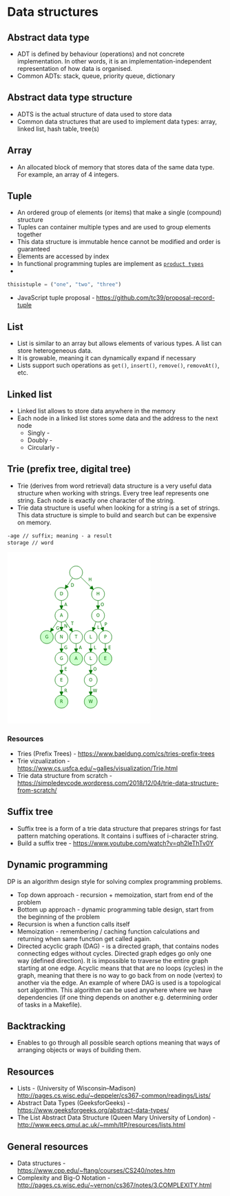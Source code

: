 # Data structures

## Abstract data type

- ADT is defined by behaviour (operations) and not concrete implementation. In other words, it is an implementation-independent representation of how data is organised.
- Common ADTs: stack, queue, priority queue, dictionary

## Abstract data type structure

- ADTS is the actual structure of data used to store data
- Common data structures that are used to implement data types: array, linked list, hash table, tree(s)

## Array

- An allocated block of memory that stores data of the same data type. For example, an array of 4 integers.

## Tuple

- An ordered group of elements (or items) that make a single (compound) structure
- Tuples can container multiple types and are used to group elements together
- This data structure is immutable hence cannot be modified and order is guaranteed
- Elements are accessed by index
- In functional programming tuples are implement as [`product types`](/notes/programming-languages.md#product-types)
-

```python
thisistuple = ("one", "two", "three")
```
- JavaScript tuple proposal - https://github.com/tc39/proposal-record-tuple



## List

- List is similar to an array but allows elements of various types. A list can store heterogeneous data.
- It is growable, meaning it can dynamically expand if necessary
- Lists support such operations as `get()`, `insert()`, `remove()`, `removeAt()`, etc.

## Linked list

- Linked list allows to store data anywhere in the memory
- Each node in a linked list stores some data and the address to the next node
  - Singly - 
  - Doubly - 
  - Circularly - 

## Trie (prefix tree, digital tree)

- Trie (derives from word retrieval) data structure is a very useful data structure when working with strings. Every tree leaf represents one string. Each node is exactly one character of the string. 
- Trie data structure is useful when looking for a string is a set of strings. This data structure is simple to build and search but can be expensive on memory.

```
-age // suffix; meaning - a result
storage // word
```

![Trie](/assets/trie-data-structure.png?raw=true "Optional")

### Resources

- Tries (Prefix Trees) - https://www.baeldung.com/cs/tries-prefix-trees
- Trie vizualization - https://www.cs.usfca.edu/~galles/visualization/Trie.html
- Trie data structure from scratch - https://simpledevcode.wordpress.com/2018/12/04/trie-data-structure-from-scratch/

## Suffix tree

- Suffix tree is a form of a trie data structure that prepares strings for fast pattern matching operations. It contains i suffixes of i-character string.
- Build a suffix tree - https://www.youtube.com/watch?v=qh2leThTv0Y

## Dynamic programming

DP is an algorithm design style for solving complex programming problems.

- Top down approach - recursion + memoization, start from end of the problem
- Bottom up approach - dynamic programming table design, start from the beginning of the problem
- Recursion is when a function calls itself
- Memoization - remembering / caching function calculations and returning when same function get called again.
- Directed acyclic graph (DAG) - is a directed graph, that contains nodes connecting edges without cycles. Directed graph edges go only one way (defined direction). It is impossible to traverse the entire graph starting at one edge. Acyclic means that that are no loops (cycles) in the graph, meaning that there is no way to go back from on node (vertex) to another via the edge. An example of where DAG is used is a topological sort algorithm. This algorithm can be used anywhere where we have dependencies (if one thing depends on another e.g. determining order of tasks in a Makefile).

## Backtracking

- Enables to go through all possible search options meaning that ways of arranging objects or ways of building them. 

## Resources

- Lists - (University of Wisconsin–Madison) http://pages.cs.wisc.edu/~deppeler/cs367-common/readings/Lists/
- Abstract Data Types (GeeksforGeeks) - https://www.geeksforgeeks.org/abstract-data-types/
- The List Abstract Data Structure (Queen Mary University of London) - http://www.eecs.qmul.ac.uk/~mmh/ItP/resources/lists.html

## General resources

- Data structures - https://www.cpp.edu/~ftang/courses/CS240/notes.htm
- Complexity and Big-O Notation - http://pages.cs.wisc.edu/~vernon/cs367/notes/3.COMPLEXITY.html
